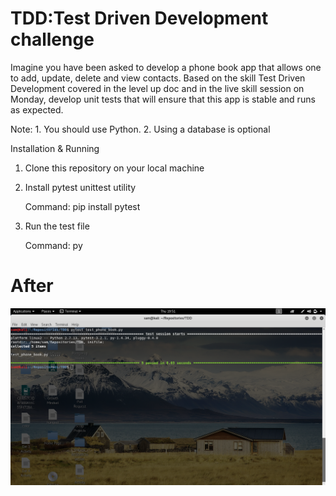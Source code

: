 ﻿# TDD:Test Driven Development challenge

Imagine you have been asked to develop a phone book app that allows one to add, update, delete and view contacts. Based on the skill Test Driven Development covered in the level up doc and in the live skill session on Monday, develop unit tests that will ensure that this app is stable and runs as expected.

Note:
    1. You should use Python.
    2. Using a database is optional

Installation & Running

1. Clone this repository on your local machine
2. Install pytest unittest utility

	Command: pip install pytest

3. Run the test file

	Command: py

# After

![Alt text](img.png?raw=true "Screenshot After")





